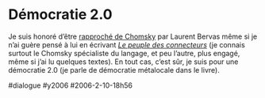 # Démocratie 2.0

Je suis honoré d’être [rapproché de Chomsky](http://www.blogwaves.com/2006/02/anarchie_la_rvo.html) par Laurent Bervas même si je n’ai guère pensé à lui en écrivant *[Le peuple des connecteurs](../../page/le-peuple-des-connecteurs)* (je connais surtout le Chomsky spécialiste du langage, et peu l’autre, plus engagé, même si j’ai lu quelques textes). En tout cas, c’est sûr, je suis pour une démocratie 2.0 (je parle de démocratie métalocale dans le livre).

#dialogue #y2006 #2006-2-10-18h56
